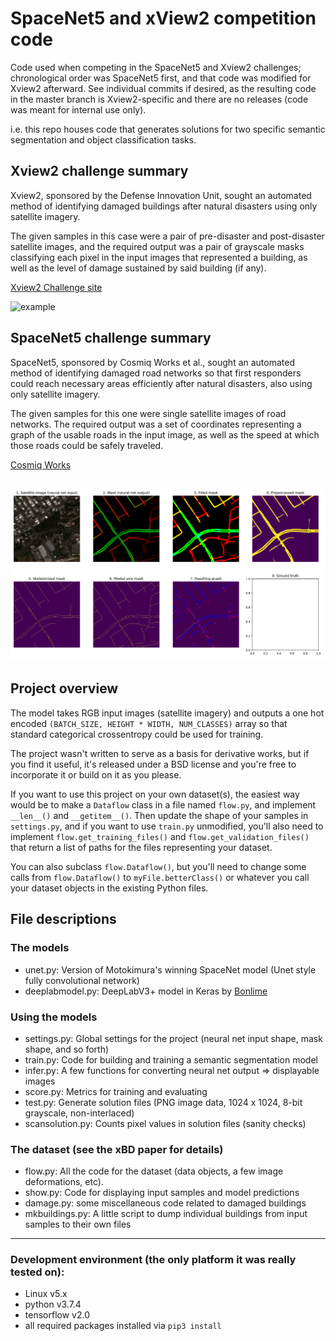 # SpaceNet5 and xView2 competition code

Code used when competing in the SpaceNet5 and Xview2 challenges; chronological order was SpaceNet5
first, and that code was modified for Xview2 afterward.  See individual commits if desired, as the
resulting code in the master branch is Xview2-specific and there are no releases (code was meant
for internal use only).

i.e. this repo houses code that generates solutions for two specific semantic segmentation and
object classification tasks.

## Xview2 challenge summary
Xview2, sponsored by the Defense Innovation Unit, sought an automated method of identifying
damaged buildings after natural disasters using only satellite imagery.

The given samples in this case were a pair of pre-disaster and post-disaster satellite images,
and the required output was a pair of grayscale masks classifying each pixel in the input images
that represented a building, as well as the level of damage sustained by said building (if any).

[Xview2 Challenge site](https://xview2.org)

![example](progress_images/deeplabv3-xception-10_epochs_untrained_on_post.png)

## SpaceNet5 challenge summary
SpaceNet5, sponsored by Cosmiq Works et al., sought an automated method of identifying damaged
road networks so that first responders could reach necessary areas efficiently after natural
disasters, also using only satellite imagery.

The given samples for this one were single satellite images of road networks.  The required
output was a set of coordinates representing a graph of the usable roads in the input image, as
well as the speed at which those roads could be safely traveled.

[Cosmiq Works](https://www.cosmiqworks.org)

![example](progress_images/spacenet-progress12.png)
------

## Project overview
The model takes RGB input images (satellite imagery) and outputs a one hot encoded
`(BATCH_SIZE, HEIGHT * WIDTH, NUM_CLASSES)` array so that standard categorical crossentropy
could be used for training.

The project wasn't written to serve as a basis for derivative works, but if you find it useful,
it's released under a BSD license and you're free to incorporate it or build on it as you please.

If you want to use this project on your own dataset(s), the easiest way would be to make a
`Dataflow` class in a file named `flow.py`, and implement `__len__()` and `__getitem__()`.  Then
update the shape of your samples in `settings.py`, and if you want to use `train.py` unmodified,
you'll also need to implement `flow.get_training_files()` and `flow.get_validation_files()` that
return a list of paths for the files representing your dataset.

You can also subclass `flow.Dataflow()`, but you'll need to change some calls from `flow.Dataflow()`
to `myFile.betterClass()` or whatever you call your dataset objects in the existing Python files.

## File descriptions

### The models
- unet.py: Version of Motokimura's winning SpaceNet model (Unet style fully convolutional network)
- deeplabmodel.py: DeepLabV3+ model in Keras by [Bonlime](https://github.com/bonlime/keras-deeplab-v3-plus)

### Using the models
- settings.py: Global settings for the project (neural net input shape, mask shape, and so forth)
- train.py: Code for building and training a semantic segmentation model
- infer.py: A few functions for converting neural net output => displayable images
- score.py: Metrics for training and evaluating
- test.py: Generate solution files (PNG image data, 1024 x 1024, 8-bit grayscale, non-interlaced)
- scansolution.py: Counts pixel values in solution files (sanity checks)

### The dataset (see the xBD paper for details)
- flow.py: All the code for the dataset (data objects, a few image deformations, etc).
- show.py: Code for displaying input samples and model predictions
- damage.py: some miscellaneous code related to damaged buildings
- mkbuildings.py: A little script to dump individual buildings from input samples to their own files

------

### Development environment (the only platform it was really tested on):
- Linux v5.x
- python v3.7.4
- tensorflow v2.0
- all required packages installed via `pip3 install`
